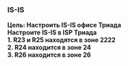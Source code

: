 ### IS-IS
**Цель: Настроить IS-IS офисе Триада**  
**Настроите IS-IS в ISP Триада**  
**1. R23 и R25 находятся в зоне 2222**  
**2. R24 находится в зоне 24**  
**3. R26 находится в зоне 26**  
